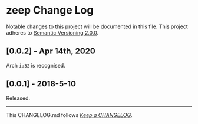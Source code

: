 #   zeep Change Log

Notable changes to this project will be documented in this file. This project adheres to [Semantic Versioning 2.0.0](http://semver.org/).

##  [0.0.2] - Apr 14th, 2020

Arch `ia32` is recognised.

##	[0.0.1] - 2018-5-10

Released.

---
This CHANGELOG.md follows [*Keep a CHANGELOG*](http://keepachangelog.com/).
